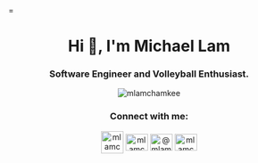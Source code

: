 =<h1 align="center">Hi 👋, I'm Michael Lam</h1>
<h3 align="center">Software Engineer and Volleyball Enthusiast.</h3>

<p align="center"> <img src="https://komarev.com/ghpvc/?username=mlamchamkee&label=Profile%20views&color=0e75b6&style=flat" alt="mlamchamkee" /> </p>

<h3 align="center">Connect with me:</h3>
<div align="center">

<a href="mailto:mlamchamkee@gmail.com" target="blank"><img align="center" src="https://img.icons8.com/fluency/512/apple-mail.png" alt="mlamchamkee" height="40" width="40" /></a>
<a href="https://linkedin.com/in/mlamchamkee" target="blank"><img align="center" src="https://raw.githubusercontent.com/rahuldkjain/github-profile-readme-generator/master/src/images/icons/Social/linked-in-alt.svg" alt="mlamchamkee" height="30" width="40" /></a>
<a href="https://medium.com/@mlamchamkee" target="blank"><img align="center" src="https://miro.medium.com/max/1400/1*psYl0y9DUzZWtHzFJLIvTw.png" alt="@mlamchamkee" height="30" width="40" /></a>
<a href="https://leetcode.com/mlamchamkee/" target="blank"><img align="center" src="https://raw.githubusercontent.com/rahuldkjain/github-profile-readme-generator/master/src/images/icons/Social/leet-code.svg" alt="mlamchamkee" height="30" width="40" /></a>
</div>
